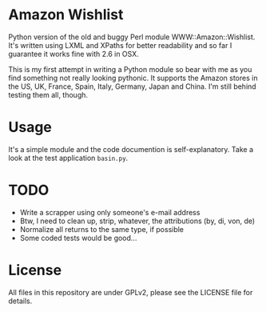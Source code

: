 Amazon Wishlist
===============

Python version of the old and buggy Perl module WWW::Amazon::Wishlist. It's written using LXML and XPaths for better readability and so far I guarantee it works fine with 2.6 in OSX.

This is my first attempt in writing a Python module so bear with me as you find something not really looking pythonic. It supports the Amazon stores in the US, UK, France, Spain, Italy, Germany, Japan and China. I'm still behind testing them all, though.

Usage
=====

It's a simple module and the code documention is self-explanatory. Take a look at the test application `basin.py`.

TODO
====

* Write a scrapper using only someone's e-mail address
* Btw, I need to clean up, strip, whatever, the attributions (by, di, von, de)
* Normalize all returns to the same type, if possible
* Some coded tests would be good...

License
=======

All files in this repository are under GPLv2, please see the LICENSE file for details.
